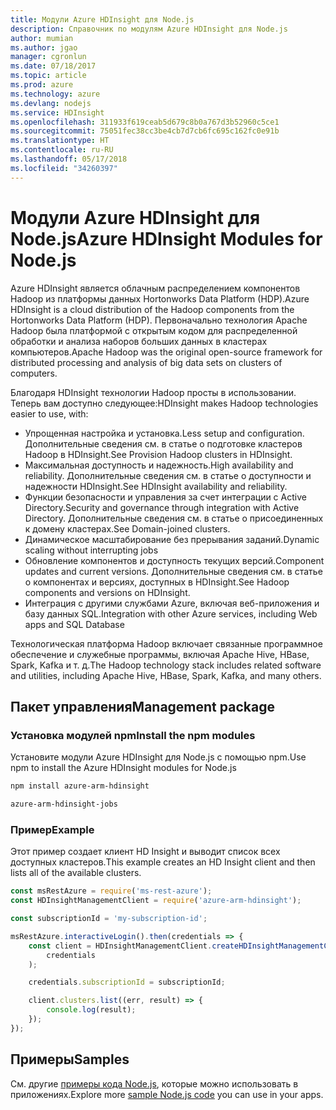 ```yaml
---
title: Модули Azure HDInsight для Node.js
description: Справочник по модулям Azure HDInsight для Node.js
author: mumian
ms.author: jgao
manager: cgronlun
ms.date: 07/18/2017
ms.topic: article
ms.prod: azure
ms.technology: azure
ms.devlang: nodejs
ms.service: HDInsight
ms.openlocfilehash: 311933f619ceab5d679c8b0a767d3b52960c5ce1
ms.sourcegitcommit: 75051fec38cc3be4cb7d7cb6fc695c162fc0e91b
ms.translationtype: HT
ms.contentlocale: ru-RU
ms.lasthandoff: 05/17/2018
ms.locfileid: "34260397"
---
```

# <a name="azure-hdinsight-modules-for-nodejs"></a><span data-ttu-id="39a05-103">Модули Azure HDInsight для Node.js</span><span class="sxs-lookup"><span data-stu-id="39a05-103">Azure HDInsight Modules for Node.js</span></span>

<span data-ttu-id="39a05-104">Azure HDInsight является облачным распределением компонентов Hadoop из платформы данных Hortonworks Data Platform (HDP).</span><span class="sxs-lookup"><span data-stu-id="39a05-104">Azure HDInsight is a cloud distribution of the Hadoop components from the Hortonworks Data Platform (HDP).</span></span> <span data-ttu-id="39a05-105">Первоначально технология Apache Hadoop была платформой с открытым кодом для распределенной обработки и анализа наборов больших данных в кластерах компьютеров.</span><span class="sxs-lookup"><span data-stu-id="39a05-105">Apache Hadoop was the original open-source framework for distributed processing and analysis of big data sets on clusters of computers.</span></span>

<span data-ttu-id="39a05-106">Благодаря HDInsight технологии Hadoop просты в использовании. Теперь вам доступно следующее:</span><span class="sxs-lookup"><span data-stu-id="39a05-106">HDInsight makes Hadoop technologies easier to use, with:</span></span>
- <span data-ttu-id="39a05-107">Упрощенная настройка и установка.</span><span class="sxs-lookup"><span data-stu-id="39a05-107">Less setup and configuration.</span></span> <span data-ttu-id="39a05-108">Дополнительные сведения см. в статье о подготовке кластеров Hadoop в HDInsight.</span><span class="sxs-lookup"><span data-stu-id="39a05-108">See Provision Hadoop clusters in HDInsight.</span></span>
- <span data-ttu-id="39a05-109">Максимальная доступность и надежность.</span><span class="sxs-lookup"><span data-stu-id="39a05-109">High availability and reliability.</span></span> <span data-ttu-id="39a05-110">Дополнительные сведения см. в статье о доступности и надежности HDInsight.</span><span class="sxs-lookup"><span data-stu-id="39a05-110">See HDInsight availability and reliability.</span></span>
- <span data-ttu-id="39a05-111">Функции безопасности и управления за счет интеграции с Active Directory.</span><span class="sxs-lookup"><span data-stu-id="39a05-111">Security and governance through integration with Active Directory.</span></span> <span data-ttu-id="39a05-112">Дополнительные сведения см. в статье о присоединенных к домену кластерах.</span><span class="sxs-lookup"><span data-stu-id="39a05-112">See Domain-joined clusters.</span></span>
- <span data-ttu-id="39a05-113">Динамическое масштабирование без прерывания заданий.</span><span class="sxs-lookup"><span data-stu-id="39a05-113">Dynamic scaling without interrupting jobs</span></span>
- <span data-ttu-id="39a05-114">Обновление компонентов и доступность текущих версий.</span><span class="sxs-lookup"><span data-stu-id="39a05-114">Component updates and current versions.</span></span> <span data-ttu-id="39a05-115">Дополнительные сведения см. в статье о компонентах и версиях, доступных в HDInsight.</span><span class="sxs-lookup"><span data-stu-id="39a05-115">See Hadoop components and versions on HDInsight.</span></span>
- <span data-ttu-id="39a05-116">Интеграция с другими службами Azure, включая веб-приложения и базу данных SQL.</span><span class="sxs-lookup"><span data-stu-id="39a05-116">Integration with other Azure services, including Web apps and SQL Database</span></span>

<span data-ttu-id="39a05-117">Технологическая платформа Hadoop включает связанные программное обеспечение и служебные программы, включая Apache Hive, HBase, Spark, Kafka и т. д.</span><span class="sxs-lookup"><span data-stu-id="39a05-117">The Hadoop technology stack includes related software and utilities, including Apache Hive, HBase, Spark, Kafka, and many others.</span></span> 

## <a name="management-package"></a><span data-ttu-id="39a05-118">Пакет управления</span><span class="sxs-lookup"><span data-stu-id="39a05-118">Management package</span></span>

### <a name="install-the-npm-modules"></a><span data-ttu-id="39a05-119">Установка модулей npm</span><span class="sxs-lookup"><span data-stu-id="39a05-119">Install the npm modules</span></span>

<span data-ttu-id="39a05-120">Установите модули Azure HDInsight для Node.js с помощью npm.</span><span class="sxs-lookup"><span data-stu-id="39a05-120">Use npm to install the Azure HDInsight modules for Node.js</span></span>

```bash
npm install azure-arm-hdinsight
```

```bash
azure-arm-hdinsight-jobs
```

### <a name="example"></a><span data-ttu-id="39a05-121">Пример</span><span class="sxs-lookup"><span data-stu-id="39a05-121">Example</span></span> 

<span data-ttu-id="39a05-122">Этот пример создает клиент HD Insight и выводит список всех доступных кластеров.</span><span class="sxs-lookup"><span data-stu-id="39a05-122">This example creates an HD Insight client and then lists all of the available clusters.</span></span> 

```javascript
const msRestAzure = require('ms-rest-azure');
const HDInsightManagementClient = require('azure-arm-hdinsight');

const subscriptionId = 'my-subscription-id';

msRestAzure.interactiveLogin().then(credentials => {
    const client = HDInsightManagementClient.createHDInsightManagementClient(
        credentials
    );

    credentials.subscriptionId = subscriptionId;

    client.clusters.list((err, result) => {
        console.log(result);
    });
});
```

## <a name="samples"></a><span data-ttu-id="39a05-123">Примеры</span><span class="sxs-lookup"><span data-stu-id="39a05-123">Samples</span></span>

<span data-ttu-id="39a05-124">См. другие [примеры кода Node.js](https://azure.microsoft.com/resources/samples/?platform=nodejs), которые можно использовать в приложениях.</span><span class="sxs-lookup"><span data-stu-id="39a05-124">Explore more [sample Node.js code](https://azure.microsoft.com/resources/samples/?platform=nodejs) you can use in your apps.</span></span>
